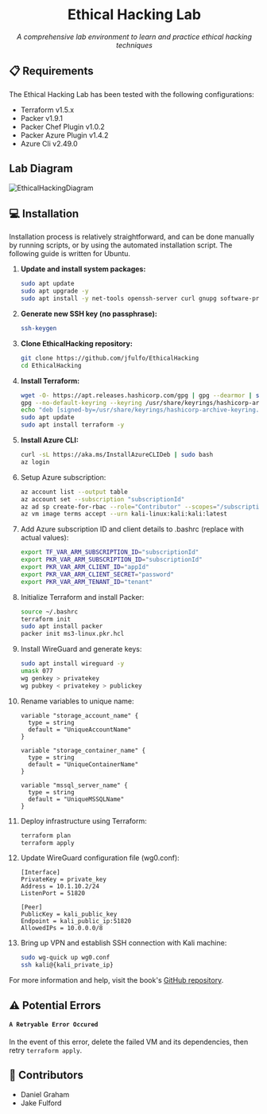 <div align="center">

# Ethical Hacking Lab

*A comprehensive lab environment to learn and practice ethical hacking techniques*

</div>

## 📋 Requirements

The Ethical Hacking Lab has been tested with the following configurations:
- Terraform v1.5.x
- Packer v1.9.1
- Packer Chef Plugin v1.0.2
- Packer Azure Plugin v1.4.2
- Azure Cli v2.49.0

## Lab Diagram

![EthicalHackingDiagram](https://lh3.googleusercontent.com/drive-viewer/AFGJ81ohuuGfCB6byORKmbQQMAMYOdVJHRUNi4t5iWQOgdPjjYuYoe8BdBMmSfg6_lvkWr2mMNWj_e4ywUBjFrwEmVJdxRmAcg=s1600)

## 💻 Installation

Installation process is relatively straightforward, and can be done manually by running scripts, or by using the automated installation script. The following guide is written for Ubuntu.

1. **Update and install system packages:**
    ```bash
    sudo apt update
    sudo apt upgrade -y
    sudo apt install -y net-tools openssh-server curl gnupg software-properties-common
    ```
2. **Generate new SSH key (no passphrase):**
    ```bash
    ssh-keygen
    ```
3. **Clone EthicalHacking repository:**
    ```bash
    git clone https://github.com/jfulfo/EthicalHacking
    cd EthicalHacking
    ```
4. **Install Terraform:**
    ```bash
    wget -O- https://apt.releases.hashicorp.com/gpg | gpg --dearmor | sudo tee /usr/share/keyrings/hashicorp-archive-keyring.gpg
    gpg --no-default-keyring --keyring /usr/share/keyrings/hashicorp-archive-keyring.gpg --fingerprint
    echo "deb [signed-by=/usr/share/keyrings/hashicorp-archive-keyring.gpg] https://apt.releases.hashicorp.com $(lsb_release -cs) main" | sudo tee /etc/apt/sources.list.d/hashicorp.list
    sudo apt update
    sudo apt install terraform -y
    ```
5. **Install Azure CLI:**
    ```bash
    curl -sL https://aka.ms/InstallAzureCLIDeb | sudo bash
    az login
    ```

6. Setup Azure subscription:
    ```bash
    az account list --output table
    az account set --subscription "subscriptionId"
    az ad sp create-for-rbac --role="Contributor" --scopes="/subscriptions/subscriptionId"
    az vm image terms accept --urn kali-linux:kali:kali:latest
    ```

7. Add Azure subscription ID and client details to .bashrc (replace with actual values):
    ```bash
    export TF_VAR_ARM_SUBSCRIPTION_ID="subscriptionId"
    export PKR_VAR_ARM_SUBSCRIPTION_ID="subscriptionId"
    export PKR_VAR_ARM_CLIENT_ID="appId"
    export PKR_VAR_ARM_CLIENT_SECRET="password"
    export PKR_VAR_ARM_TENANT_ID="tenant"
    ```

8. Initialize Terraform and install Packer:
    ```bash
    source ~/.bashrc
    terraform init
    sudo apt install packer
    packer init ms3-linux.pkr.hcl
    ```

9. Install WireGuard and generate keys:
    ```bash
    sudo apt install wireguard -y
    umask 077
    wg genkey > privatekey
    wg pubkey < privatekey > publickey
    ```
10. Rename variables to unique name:
    ```hcl
    variable "storage_account_name" {
      type = string
      default = "UniqueAccountName"
    }

    variable "storage_container_name" {
      type = string
      default = "UniqueContainerName"
    }

    variable "mssql_server_name" {
      type = string 
      default = "UniqueMSSQLName"
    }
    ```

11. Deploy infrastructure using Terraform:
    ```bash
    terraform plan
    terraform apply
    ```
12. Update WireGuard configuration file (wg0.conf):
    ```
    [Interface]
    PrivateKey = private_key
    Address = 10.1.10.2/24
    ListenPort = 51820

    [Peer]
    PublicKey = kali_public_key
    Endpoint = kali_public_ip:51820
    AllowedIPs = 10.0.0.0/8
    ```

13. Bring up VPN and establish SSH connection with Kali machine:
    ```bash
    sudo wg-quick up wg0.conf
    ssh kali@{kali_private_ip}
    ```

For more information and help, visit the book's [GitHub repository](https://github.com/Metasploit-Book/Setup-Scripts-Instructions).

## ⚠️ Potential Errors

#### `A Retryable Error Occured`

In the event of this error, delete the failed VM and its dependencies, then retry `terraform apply`.

## 👥 Contributors
- Daniel Graham
- Jake Fulford
